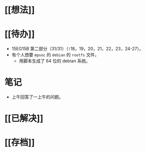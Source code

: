 # [[想法]]

# [[待办]]
- 15EG15B 第二部分（31/31）（`!`18，19，20，21，22，23，24-27）。
- 有个人想要 `mpsoc` 的 `debian` 的 `rootfs` 文件，
	- 用脚本生成了 64 位的 debian 系统。
# 笔记
- 上午回答了一上午的问题。
# [[已解决]]

# [[存档]]